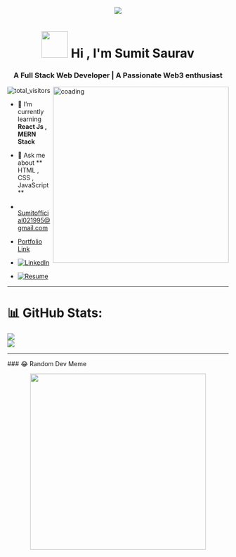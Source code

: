 <p align="center"> <img src="https://repository-images.githubusercontent.com/588181932/e36ec678-7984-4cdd-8e4c-a3932772ff8e"/> </p>
<h1 align="center"><span><img height='60px' width='60px' src="https://media.tenor.com/lGBkMdCSr-EAAAAi/bye-smile.gif"> Hi </span>, I'm Sumit Saurav </h1>
<h3 align="center">A Full Stack Web Developer | A Passionate Web3 enthusiast </h3>
<img align = "right" alt = 'coading' width = "400" src="https://techsable.com/wp-content/uploads/2018/10/Tehsable.com-minion.gif">
<p align="left"> <img src="https://komarev.com/ghpvc/?username=sumit021995&label=Profile%20views&color=0e75b6&style=flat" alt="total_visitors" /> </p>

- 🌱 I’m currently learning **React Js , MERN Stack**

- 💬 Ask me about **  HTML , CSS , JavaScript  **

- <p align="left"> <a href="mailto:sumitofficial021995@gmail.com"><img weight="15px" height="15px" src="https://upload.wikimedia.org/wikipedia/commons/thumb/7/7e/Gmail_icon_%282020%29.svg/512px-Gmail_icon_%282020%29.svg.png?20221017173631"/>Sumitofficial021995@gmail.com</a></p>
- <p align="left"><a href="https://sumitsauravportfolio.netlify.app/">Portfolio Link</a></p>

-  [![LinkedIn](https://img.shields.io/badge/LinkedIn-%230077B5.svg?logo=linkedin&logoColor=white)](https://linkedin.com/in/sumit-saurav-3388b5112)
-  [![Resume](https://cdn-icons-png.flaticon.com/128/5404/5404040.png)](https://www.canva.com/design/DAF3xhamTBc/wAPWZ85U58a_qx7_2ZkWHA/view?utm_content=DAF3xhamTBc&utm_campaign=designshare&utm_medium=link&utm_source=editor)<br/>
<hr/>
  
# 📊 GitHub Stats:
![](https://github-readme-stats.vercel.app/api/top-langs/?username=Sumit021995&theme=algolia&hide_border=false&include_all_commits=true&count_private=false&layout=compact)<br/>
![](https://github-readme-streak-stats.herokuapp.com/?user=Sumit021995&theme=algolia&hide_border=false)<br/>


<hr/>
### 😂 Random Dev Meme
<p align="center"><img  src='https://randommeme-five.vercel.app/' style="height: 400px;"/></p>
